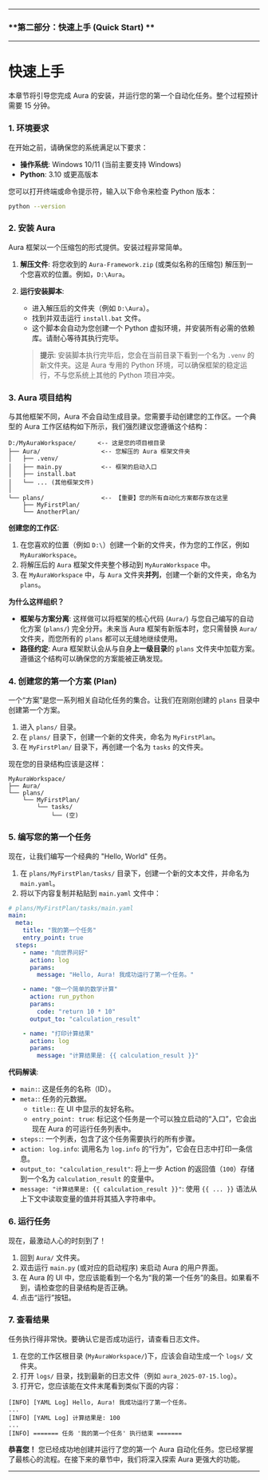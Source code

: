 
---

### **第二部分：快速上手 (Quick Start) **



---

# **快速上手**

本章节将引导您完成 Aura 的安装，并运行您的第一个自动化任务。整个过程预计需要 15 分钟。

### **1. 环境要求**

在开始之前，请确保您的系统满足以下要求：

*   **操作系统**: Windows 10/11 (当前主要支持 Windows)
*   **Python**: 3.10 或更高版本

您可以打开终端或命令提示符，输入以下命令来检查 Python 版本：
```bash
python --version
```

### **2. 安装 Aura**

Aura 框架以一个压缩包的形式提供。安装过程非常简单。

1.  **解压文件**: 将您收到的 `Aura-Framework.zip` (或类似名称的压缩包) 解压到一个您喜欢的位置。例如，`D:\Aura`。
2.  **运行安装脚本**:
    *   进入解压后的文件夹（例如 `D:\Aura`）。
    *   找到并双击运行 `install.bat` 文件。
    *   这个脚本会自动为您创建一个 Python 虚拟环境，并安装所有必需的依赖库。请耐心等待其执行完毕。

    > **提示**: 安装脚本执行完毕后，您会在当前目录下看到一个名为 `.venv` 的新文件夹。这是 Aura 专用的 Python 环境，可以确保框架的稳定运行，不与您系统上其他的 Python 项目冲突。

### **3. Aura 项目结构**

与其他框架不同，Aura 不会自动生成目录。您需要手动创建您的工作区。一个典型的 Aura 工作区结构如下所示，我们强烈建议您遵循这个结构：

```
D:/MyAuraWorkspace/      <-- 这是您的项目根目录
├── Aura/                 <-- 您解压的 Aura 框架文件夹
│   ├── .venv/
│   ├── main.py           <-- 框架的启动入口
│   ├── install.bat
│   └── ... (其他框架文件)
│
└── plans/                <-- 【重要】您的所有自动化方案都存放在这里
    ├── MyFirstPlan/
    └── AnotherPlan/
```

**创建您的工作区**:
1.  在您喜欢的位置（例如 `D:\`）创建一个新的文件夹，作为您的工作区，例如 `MyAuraWorkspace`。
2.  将解压后的 `Aura` 框架文件夹整个移动到 `MyAuraWorkspace` 中。
3.  在 `MyAuraWorkspace` 中，与 `Aura` 文件夹**并列**，创建一个新的文件夹，命名为 `plans`。

**为什么这样组织？**
*   **框架与方案分离**: 这样做可以将框架的核心代码 (`Aura/`) 与您自己编写的自动化方案 (`plans/`) 完全分开。未来当 Aura 框架有新版本时，您只需替换 `Aura/` 文件夹，而您所有的 `plans` 都可以无缝地继续使用。
*   **路径约定**: Aura 框架默认会从与自身**上一级目录**的 `plans` 文件夹中加载方案。遵循这个结构可以确保您的方案能被正确发现。

### **4. 创建您的第一个方案 (Plan)**

一个“方案”是您一系列相关自动化任务的集合。让我们在刚刚创建的 `plans` 目录中创建第一个方案。

1.  进入 `plans/` 目录。
2.  在 `plans/` 目录下，创建一个新的文件夹，命名为 `MyFirstPlan`。
3.  在 `MyFirstPlan/` 目录下，再创建一个名为 `tasks` 的文件夹。

现在您的目录结构应该是这样：
```
MyAuraWorkspace/
├── Aura/
└── plans/
    └── MyFirstPlan/
        └── tasks/
            └── (空)
```

### **5. 编写您的第一个任务**

现在，让我们编写一个经典的 "Hello, World" 任务。

1.  在 `plans/MyFirstPlan/tasks/` 目录下，创建一个新的文本文件，并命名为 `main.yaml`。
2.  将以下内容复制并粘贴到 `main.yaml` 文件中：

```yaml
# plans/MyFirstPlan/tasks/main.yaml
main:
  meta:
    title: "我的第一个任务"
    entry_point: true
  steps:
    - name: "向世界问好"
      action: log
      params:
        message: "Hello, Aura! 我成功运行了第一个任务。"

    - name: "做一个简单的数学计算"
      action: run_python
      params:
        code: "return 10 * 10"
      output_to: "calculation_result"

    - name: "打印计算结果"
      action: log
      params:
        message: "计算结果是: {{ calculation_result }}"
```

**代码解读**:
*   `main:`: 这是任务的名称（ID）。
*   `meta:`: 任务的元数据。
    *   `title:`: 在 UI 中显示的友好名称。
    *   `entry_point: true`: 标记这个任务是一个可以独立启动的“入口”，它会出现在 Aura 的可运行任务列表中。
*   `steps:`: 一个列表，包含了这个任务需要执行的所有步骤。
*   `action: log.info`: 调用名为 `log.info` 的“行为”，它会在日志中打印一条信息。
*   `output_to: "calculation_result"`: 将上一步 Action 的返回值（`100`）存储到一个名为 `calculation_result` 的变量中。
*   `message: "计算结果是: {{ calculation_result }}"`: 使用 `{{ ... }}` 语法从上下文中读取变量的值并将其插入字符串中。

### **6. 运行任务**

现在，最激动人心的时刻到了！

1.  回到 `Aura/` 文件夹。
2.  双击运行 `main.py` (或对应的启动程序) 来启动 Aura 的用户界面。
3.  在 Aura 的 UI 中，您应该能看到一个名为“我的第一个任务”的条目。如果看不到，请检查您的目录结构是否正确。
4.  点击“运行”按钮。

### **7. 查看结果**

任务执行得非常快。要确认它是否成功运行，请查看日志文件。

1.  在您的工作区根目录 (`MyAuraWorkspace/`)下，应该会自动生成一个 `logs/` 文件夹。
2.  打开 `logs/` 目录，找到最新的日志文件（例如 `aura_2025-07-15.log`）。
3.  打开它，您应该能在文件末尾看到类似下面的内容：

```
[INFO] [YAML Log] Hello, Aura! 我成功运行了第一个任务。
...
[INFO] [YAML Log] 计算结果是: 100
...
[INFO] ======= 任务 '我的第一个任务' 执行结束 =======
```

**恭喜您！** 您已经成功地创建并运行了您的第一个 Aura 自动化任务。您已经掌握了最核心的流程。在接下来的章节中，我们将深入探索 Aura 更强大的功能。

---

